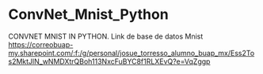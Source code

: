 # ConvNet_Mnist_Python
CONVNET MNIST IN PYTHON.
Link de base de datos Mnist
https://correobuap-my.sharepoint.com/:f:/g/personal/josue_torresso_alumno_buap_mx/Ess2Tos2MktJlN_wNMDXtrQBoh113NxcFuBYC8f1RLXEvQ?e=VqZggp

